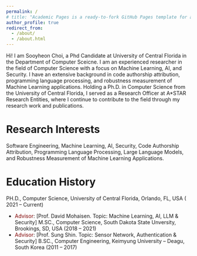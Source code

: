 ```yaml
---
permalink: /
# title: "Academic Pages is a ready-to-fork GitHub Pages template for academic personal websites"
author_profile: true
redirect_from: 
  - /about/
  - /about.html
---
```


Hi! I am Sooyheon Choi, a Phd Candidate at University of Central Florida in the Department of Computer Sceicne.
I am an experienced researcher in the field of Computer Science with a focus on Machine Learning, AI, and Security. I have an extensive background in code authorship attribution, programming language processing, and robustness measurement of Machine Learning applications. Holding a Ph.D. in Computer Science from the University of Central Florida, I served as a Research Officer at A*STAR Research Entities, where I continue to contribute to the field through my research work and publications.

Research Interests
======
Software Engineering, Machine Learning, AI, Security, Code Authorship Attribution, Programming Language Processing, Large Language Models, and Robustness Measurement of Machine Learning Applications. 


Education History
======
PH.D., Computer Science, University of Central Florida, Orlando, FL, USA ( 2021 – Current) 
* <span style="color:maroon"> Advisor</span>: [Prof. David Mohaisen. Topic: Machine Learning, AI, LLM & Security]
M.SC., Computer Science, South Dakota State Unversity, Brookings, SD, USA (2018 – 2021) 
* <span style="color:maroon">Advisor</span>: [Prof. Sung Shin. Topic: Sensor Network, Authentication & Security]
B.SC., Computer Engineering, Keimyung University – Deagu, South Korea (2011 – 2017)